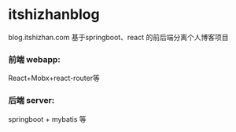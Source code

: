 # itshizhanblog
blog.itshizhan.com
基于springboot、react 的前后端分离个人博客项目

### 前端 webapp:
React+Mobx+react-router等

### 后端 server: 
springboot + mybatis 等
